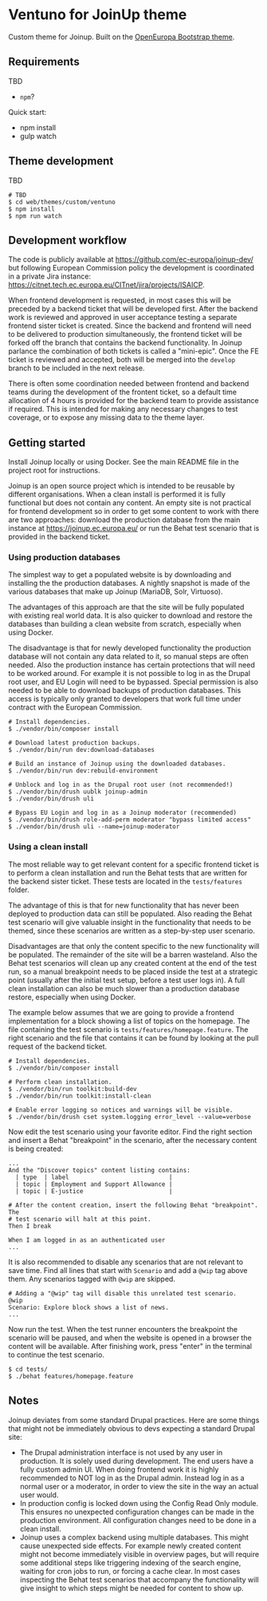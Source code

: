 # Ventuno for JoinUp theme

Custom theme for Joinup. Built on the [OpenEuropa Bootstrap
theme](https://github.com/openeuropa/oe_bootstrap_theme).

## Requirements

TBD

* `npm`?

Quick start:
  - npm install
  - gulp watch

## Theme development

TBD

```shell
# TBD
$ cd web/themes/custom/ventuno
$ npm install
$ npm run watch
```

## Development workflow

The code is publicly available at https://github.com/ec-europa/joinup-dev/ but
following European Commission policy the development is coordinated in a private
Jira instance: https://citnet.tech.ec.europa.eu/CITnet/jira/projects/ISAICP.

When frontend development is requested, in most cases this will be preceded by a
backend ticket that will be developed first. After the backend work is reviewed
and approved in user acceptance testing a separate frontend sister ticket is
created. Since the backend and frontend will need to be delivered to production
simultaneously, the frontend ticket will be forked off the branch that contains
the backend functionality. In Joinup parlance the combination of both tickets is
called a "mini-epic". Once the FE ticket is reviewed and accepted, both will be
merged into the `develop` branch to be included in the next release.

There is often some coordination needed between frontend and backend teams
during the development of the frontent ticket, so a default time allocation of 4
hours is provided for the backend team to provide assistance if required. This
is intended for making any necessary changes to test coverage, or to expose any
missing data to the theme layer.


## Getting started

Install Joinup locally or using Docker. See the main README file in the project
root for instructions.

Joinup is an open source project which is intended to be reusable by different
organisations. When a clean install is performed it is fully functional but does
not contain any content. An empty site is not practical for frontend development
so in order to get some content to work with there are two approaches: download
the production database from the main instance at https://joinup.ec.europa.eu/
or run the Behat test scenario that is provided in the backend ticket.

### Using production databases

The simplest way to get a populated website is by downloading and installing the
the production databases. A nightly snapshot is made of the various databases
that make up Joinup (MariaDB, Solr, Virtuoso).

The advantages of this approach are that the site will be fully populated with
existing real world data. It is also quicker to download and restore the
databases than building a clean website from scratch, especially when using
Docker.

The disadvantage is that for newly developed functionality the production
database will not contain any data related to it, so manual steps are often
needed. Also the production instance has certain protections that will need to
be worked around. For example it is not possible to log in as the Drupal root
user, and EU Login will need to be bypassed. Special permission is also needed
to be able to download backups of production databases. This access is typically
only granted to developers that work full time under contract with the European
Commission.

```shell
# Install dependencies.
$ ./vendor/bin/composer install

# Download latest production backups.
$ ./vendor/bin/run dev:download-databases

# Build an instance of Joinup using the downloaded databases.
$ ./vendor/bin/run dev:rebuild-environment

# Unblock and log in as the Drupal root user (not recommended!)
$ ./vendor/bin/drush uublk joinup-admin
$ ./vendor/bin/drush uli

# Bypass EU Login and log in as a Joinup moderator (recommended)
$ ./vendor/bin/drush role-add-perm moderator "bypass limited access"
$ ./vendor/bin/drush uli --name=joinup-moderator
```

### Using a clean install

The most reliable way to get relevant content for a specific frontend ticket is
to perform a clean installation and run the Behat tests that are written for the
backend sister ticket. These tests are located in the `tests/features` folder.

The advantage of this is that for new functionality that has never been deployed
to production data can still be populated. Also reading the Behat test scenario
will give valuable insight in the functionality that needs to be themed, since
these scenarios are written as a step-by-step user scenario.

Disadvantages are that only the content specific to the new functionality will
be populated. The remainder of the site will be a barren wasteland. Also the
Behat test scenarios will clean up any created content at the end of the test
run, so a manual breakpoint needs to be placed inside the test at a strategic
point (usually after the initial test setup, before a test user logs in). A full
clean installation can also be much slower than a production database restore,
especially when using Docker.

The example below assumes that we are going to provide a frontend implementation
for a block showing a list of topics on the homepage. The file containing the
test scenario is `tests/features/homepage.feature`. The right scenario and the
file that contains it can be found by looking at the pull request of the backend
ticket.

```shell
# Install dependencies.
$ ./vendor/bin/composer install

# Perform clean installation.
$ ./vendor/bin/run toolkit:build-dev
$ ./vendor/bin/run toolkit:install-clean

# Enable error logging so notices and warnings will be visible.
$ ./vendor/bin/drush cset system.logging error_level --value=verbose
```

Now edit the test scenario using your favorite editor. Find the right section
and insert a Behat "breakpoint" in the scenario, after the necessary content is
being created:

```gherkin
...
And the "Discover topics" content listing contains:
  | type  | label                            |
  | topic | Employment and Support Allowance |
  | topic | E-justice                        |

# After the content creation, insert the following Behat "breakpoint". The
# test scenario will halt at this point.
Then I break

When I am logged in as an authenticated user
...
```

It is also recommended to disable any scenarios that are not relevant to save
time. Find all lines that start with `Scenario` and add a `@wip` tag above them.
Any scenarios tagged with `@wip` are skipped.

```gherkin
# Adding a "@wip" tag will disable this unrelated test scenario.
@wip
Scenario: Explore block shows a list of news.
...
```

Now run the test. When the test runner encounters the breakpoint the scenario
will be paused, and when the website is opened in a browser the content will be
available. After finishing work, press "enter" in the terminal to continue the
test scenario.

```shell
$ cd tests/
$ ./behat features/homepage.feature
```

## Notes

Joinup deviates from some standard Drupal practices. Here are some things that
might not be immediately obvious to devs expecting a standard Drupal site:

* The Drupal administration interface is not used by any user in production. It
  is solely used during development. The end users have a fully custom admin UI.
  When doing frontend work it is highly recommended to NOT log in as the Drupal
  admin. Instead log in as a normal user or a moderator, in order to view the
  site in the way an actual user would.
* In production config is locked down using the Config Read Only module. This
  ensures no unexpected configuration changes can be made in the production
  environment. All configuration changes need to be done in a clean install.
* Joinup uses a complex backend using multiple databases. This might cause
  unexpected side effects. For example newly created content might not become
  immediately visible in overview pages, but will require some additional steps
  like triggering indexing of the search engine, waiting for cron jobs to run,
  or forcing a cache clear. In most cases inspecting the Behat test scenarios
  that accompany the functionality will give insight to which steps might be
  needed for content to show up.
  